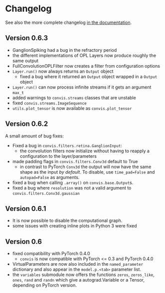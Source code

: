 Changelog
==========

See also the more complete changelog [in the documentation](https://jahuth.github.io/convis/changelog.html).


Version 0.6.3
--------------

 - GanglionSpiking had a bug in the refractory period
 - the different implementations of OPL Layers now produce roughly the same output
 - FullConvolutionOPLFilter now creates a filter from configuration options
 - `Layer.run()` now always returns an `Output` object
     + fixed a bug where it returned an `Output` object wrapped in a `Output` object
 - `Layer.run()` can now process infinite streams if it gets an argument `max_t`
 - added warnings to `convis.streams` classes that are unstable
 - fixed `convis.streams.ImageSequence`
 - `utils.plot_tensor` is now available as `convis.plot_tensor` 

Version 0.6.2
--------------

A small amount of bug fixes:

 - Fixed a bug in `convis.filters.retina.GanglionInput`:
    - the convolution filters now initialize without having to reapply a configuration to the layer/parameters
 - made padding flags in `convis.filters.Conv3d` default to True
    - in contrast to PyTorch `Conv3d` the output will now have the same shape as the input *by default*. To disable, use `time_pad=False` and `autopad=False` as arguments.
 - fixed a bug when calling `.array()` on `convis.base.Output`s.
 - fixed a bug where `resolution` was not a valid argument to `convis.filters.Conv3d.gaussian`

Version 0.6.1
---------------

 - It is now possible to disable the computational graph.
 - some issues with creating inline plots in Python 3 were fixed

Version 0.6
-----------

 - fixed compatibility with PyTorch 0.4.0
    + `convis` is now compatible with PyTorch <= 0.3 and PyTorch 0.4.0
 - VirtualParameters are now also included in the `named_parameter` dictionary and also appear in the `model.p.<tab>` parameter list.
 - the `variables` submodule now offers the functions `zeros`, `zeros_like`, `ones`, `rand` and `randn` which give a autograd.Variable or a Tensor, depending on PyTorch version.